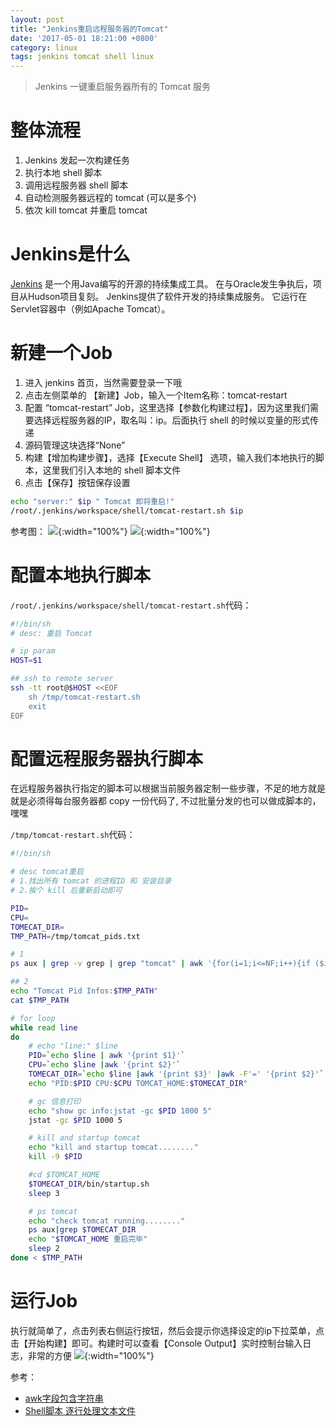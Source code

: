 ```yaml
---
layout: post
title: "Jenkins重启远程服务器的Tomcat"
date: '2017-05-01 18:21:00 +0800'
category: linux
tags: jenkins tomcat shell linux
---
```

> Jenkins 一键重启服务器所有的 Tomcat 服务

# 整体流程
1. Jenkins 发起一次构建任务 
2. 执行本地 shell 脚本 
3. 调用远程服务器 shell 脚本 
4. 自动检测服务器远程的 tomcat (可以是多个)
5. 依次 kill tomcat 并重启 tomcat

# Jenkins是什么
[Jenkins](https://jenkins.io/) 是一个用Java编写的开源的持续集成工具。 
在与Oracle发生争执后，项目从Hudson项目复刻。 
Jenkins提供了软件开发的持续集成服务。 
它运行在Servlet容器中（例如Apache Tomcat）。

# 新建一个Job
1. 进入 jenkins 首页，当然需要登录一下哦
2. 点击左侧菜单的 【新建】Job，输入一个Item名称：tomcat-restart
3. 配置 “tomcat-restart” Job，这里选择【参数化构建过程】，因为这里我们需要选择远程服务器的IP，取名叫：ip。后面执行 shell 的时候以变量的形式传递
4. 源码管理这块选择“None”
5. 构建【增加构建步骤】，选择【Execute Shell】 选项，输入我们本地执行的脚本，这里我们引入本地的 shell 脚本文件
6. 点击【保存】按钮保存设置
```bash
echo "server:" $ip " Tomcat 即将重启!"
/root/.jenkins/workspace/shell/tomcat-restart.sh $ip
```
参考图：
![](http://on6gnkbff.bkt.clouddn.com/20170501111913_jenkins-config-job-01.png){:width="100%"}
![](http://on6gnkbff.bkt.clouddn.com/20170501111914_jenkins-config-job-02.png){:width="100%"}

# 配置本地执行脚本
`/root/.jenkins/workspace/shell/tomcat-restart.sh`代码：
```bash
#!/bin/sh
# desc: 重启 Tomcat

# ip param
HOST=$1

## ssh to remote server
ssh -tt root@$HOST <<EOF
    sh /tmp/tomcat-restart.sh
    exit
EOF
```

# 配置远程服务器执行脚本
在远程服务器执行指定的脚本可以根据当前服务器定制一些步骤，不足的地方就是就是必须得每台服务器都 copy 一份代码了, 不过批量分发的也可以做成脚本的，嘿嘿

`/tmp/tomcat-restart.sh`代码：
```bash
#!/bin/sh

# desc tomcat重启
# 1.找出所有 tomcat 的进程ID 和 安装目录
# 2.挨个 kill 后重新启动即可

PID=
CPU=
TOMECAT_DIR=
TMP_PATH=/tmp/tomcat_pids.txt

# 1
ps aux | grep -v grep | grep "tomcat" | awk '{for(i=1;i<=NF;i++){if ($i ~ /catalina.base/){printf("%s %s %s\n", $2, $3, $i)}}}' > $TMP_PATH

## 2
echo "Tomcat Pid Infos:$TMP_PATH"
cat $TMP_PATH

# for loop
while read line
do
    # echo "line:" $line
    PID=`echo $line | awk '{print $1}'`
    CPU=`echo $line |awk '{print $2}'`
    TOMECAT_DIR=`echo $line |awk '{print $3}' |awk -F'=' '{print $2}'`
    echo "PID:$PID CPU:$CPU TOMCAT_HOME:$TOMECAT_DIR"

    # gc 信息打印
    echo "show gc info:jstat -gc $PID 1000 5"
    jstat -gc $PID 1000 5

    # kill and startup tomcat
    echo "kill and startup tomcat........"
    kill -9 $PID

    #cd $TOMCAT_HOME
    $TOMECAT_DIR/bin/startup.sh
    sleep 3

    # ps tomcat
    echo "check tomcat running........"
    ps aux|grep $TOMECAT_DIR
    echo "$TOMCAT_HOME 重启完毕"
    sleep 2
done < $TMP_PATH
```

# 运行Job
执行就简单了，点击列表右侧运行按钮，然后会提示你选择设定的ip下拉菜单，点击【开始构建】即可。构建时可以查看【Console Output】实时控制台输入日志，非常的方便
![](http://on6gnkbff.bkt.clouddn.com/20170501111915_jenkins-run-job.png){:width="100%"}


参考：
- [awk字段包含字符串](http://www.unix.com/unix-for-dummies-questions-and-answers/181267-how-print-column-contains-string-delimited-file-unix.html)
- [Shell脚本 逐行处理文本文件](http://www.cnblogs.com/dwdxdy/archive/2012/07/25/2608816.html)

